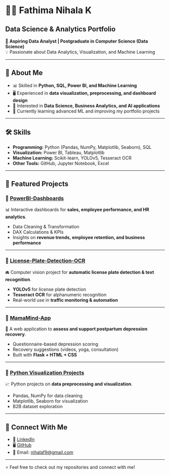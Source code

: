 # 👩‍💻 Fathima Nihala K  
Data Science & Analytics Portfolio
---

🎯 **Aspiring Data Analyst | Postgraduate in Computer Science (Data Science)**  
💡 Passionate about Data Analytics, Visualization, and Machine Learning  

---

## 🚀 About Me  
- 📊 Skilled in **Python, SQL, Power BI, and Machine Learning**  
- 🖥️ Experienced in **data visualization, preprocessing, and dashboard design**  
- 🎯 Interested in **Data Science, Business Analytics, and AI applications**  
- 🌱 Currently learning advanced ML and improving my portfolio projects  

---

## 🛠️ Skills  
- **Programming:** Python (Pandas, NumPy, Matplotlib, Seaborn), SQL  
- **Visualization:** Power BI, Tableau, Matplotlib  
- **Machine Learning:** Scikit-learn, YOLOv5, Tesseract OCR  
- **Other Tools:** GitHub, Jupyter Notebook, Excel  

---

## 📂 Featured Projects  

### 🔹 [PowerBI-Dashboards](https://github.com/fathimanihalak/PowerBI-Dashboards)  
📊 Interactive dashboards for **sales, employee performance, and HR analytics**.  
- Data Cleaning & Transformation  
- DAX Calculations & KPIs  
- Insights on **revenue trends, employee retention, and business performance**  

---

### 🔹 [License-Plate-Detection-OCR](https://github.com/fathimanihalak/License-Plate-Detection-OCR)  
🚘 Computer vision project for **automatic license plate detection & text recognition**.  
- **YOLOv5** for license plate detection  
- **Tesseract OCR** for alphanumeric recognition  
- Real-world use in **traffic monitoring & automation**  

---

### 🔹 [MamaMind-App](https://github.com/fathimanihalak/MamaMind-App)  
💙 A web application to **assess and support postpartum depression recovery**.  
- Questionnaire-based depression scoring  
- Recovery suggestions (videos, yoga, consultation)  
- Built with **Flask + HTML + CSS**  

---

### 🔹 [Python Visualization Projects](https://github.com/fathimanihalak/python-visualization)  
📈 Python projects on **data preprocessing and visualization**.  
- Pandas, NumPy for data cleaning  
- Matplotlib, Seaborn for visualization  
- B2B dataset exploration  

---

## 🔗 Connect With Me
- 💼 [LinkedIn](https://www.linkedin.com/in/fathima-nihala-k/)  
- 🖥️ [GitHub](https://github.com/fathimanihalak)  
- 📧 Email: nihalaf9@gmail.com  

---
⭐️ Feel free to check out my repositories and connect with me!

